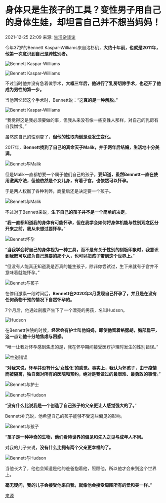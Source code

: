 # 身体只是生孩子的工具？变性男子用自己的身体生娃，却坦言自己并不想当妈妈！

2021-12-25 22:09 来源: [生活杂谈论](https://www.sohu.com/?spm=smpc.content-abroad.content.1.17375491383202xYVlx3)

今年37岁的Bennett Kaspar-Williams来自洛杉矶，**大约十年前，也就是2011年，他第一次意识到自己是跨性别者。**

![Bennett Kaspar-Williams](https://p4.itc.cn/q_70/images03/20211225/98f545ea16944584b31dc6bb7b897760.png)

![Bennett Kaspar-Williams](https://p6.itc.cn/q_70/images03/20211225/e1d2c229c8174986b7904379184a168a.png)

不过当时他并没有急着做手术，**大概三年后，他进行了乳房切除手术，也迈开了他成为男性的第一步。**

当他回忆起这个手术时，Bennett说：“这**真的是一种解脱。**”

![Bennett Kaspar-Williams](https://p7.itc.cn/q_70/images03/20211225/2462df55427245d9802cbd2a15d791cb.png)

“我觉得这是我必须要做的事，但我从来没有像一些变性人那样，对自己的乳房有自我憎恨。”

虽然这自己的性别变了，**但他的性取向倒是没发生变化。**

2017年，**Bennett找到了自己的真命天子Malik，并于两年后结婚，生活地十分美满。**

![Bennett与Malik](https://p6.itc.cn/q_70/images03/20211225/4f1032cea650423a93ef8166e356fb60.png)

但是Malik一直都想要一个属于他们自己的孩子，**要知道，虽然Bennett一直在使用激素疗法，但他依然是个女儿身，有着子宫，也依然可以怀孕。**

于是两人权衡了各种利弊，商量后还是决定要一个孩子。

![Bennett与Malik](https://p8.itc.cn/q_70/images03/20211225/6bb8be692c5843fca0864af03c931e48.png)

不过对于Bennett来说，**生下自己的孩子并不是一个简单的决定**。

“**我一直都知道我的身体有可能怀孕，但在我学会如何将身体机能与性别观念区分开来之前，我从未想过要怀孕。**”

![Bennett怀孕](https://p5.itc.cn/q_70/images03/20211225/592eec452a074a5594ca2a51b1fb3cc7.png)

“**当我学会将自己的身体视为一种工具，而不是有关于性别的刻板印象时，我意识到我既可以成为自己想要的那个人，也可以把孩子带到这个世界上。**”

“但没有人能真正知道我是否真的能生孩子，除非你尝试过，生下来就有子宫并不意味着就能怀孕。”

![Bennett与孩子](https://p7.itc.cn/q_70/images03/20211225/a34376581f6243a49fccaff49fd3aba4.png)

在停用激素一段时间后，**Bennett在2020年3月发现自己怀孕了，并且是在没有任何药物干预的情况下自然怀孕的。**

7个月后，他通过剖腹产生下了一个漂亮的男孩，名叫Hudson。

![Hudson](https://p0.itc.cn/q_70/images03/20211225/2fa50397b5e149cd8fc189f6c8c9357f.png)

在Bennett住院的时候，**经常会有护士叫他妈妈，即使他留着络腮胡，胸部扁平，这一点让他十分地焦虑与困惑。**

“唯一让我对怀孕感到焦虑的是，我在怀孕期间接受医疗护理时发生的性别错误。”

![性别错误](https://p1.itc.cn/q_70/images03/20211225/b404134e125147a6b063af3c8d96f594.png)

“**对我来说，怀孕并没有什么‘女性化’的感觉。事实上，我认为怀孩子，由于疫情而被隔离，独自面对所有的医院和预约，绝对是我做过的最艰难、最勇敢的事情。**”

![Bennett与护士](https://p7.itc.cn/q_70/images03/20211225/cd5270b2a1304ccd86b4cb69be12acac.png)

![Bennett与Hudson](https://p6.itc.cn/q_70/images03/20211225/9156a94ef6bc415fb32c4320a4e645e2.png)

“**没有什么比说我是一个创造了自己孩子的父亲更让人感觉强大的了。**”

Bennett补充说，他希望自己的孩子能够不受这些偏见的影响。

![Bennett与孩子](https://p7.itc.cn/q_70/images03/20211225/9f975b98b80243478624d2f925541193.png)

“**孩子是一种神奇的生物，他们看待世界的偏见和先入之见与成年人不同。**

对我的儿子来说，**没有什么比拥有两个父亲更幸福的了。**

![Bennett与Hudson](https://p9.itc.cn/q_70/images03/20211225/483925692dd9422b9490e85eece71182.png)

当他长大了，他也会知道是他的爸爸抱着他，照顾他，所以他才会来到这个世界上。

**毫无疑问，我的儿子会接受他来自我，就像他会接受周围所有的爱和美一样。**”

[来源](https://nypost.com/2021/12/22/transgender-man-who-gave-birth-slams-docs-who-called-him-mom/)